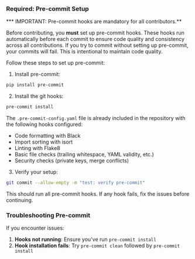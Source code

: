 ### Required: Pre-commit Setup
*** IMPORTANT: Pre-commit hooks are mandatory for all contributors.**

Before contributing, you **must** set up pre-commit hooks. These hooks run automatically before each commit to ensure code quality and consistency across all contributions. If you try to commit without setting up pre-commit, your commits will fail. This is intentional to maintain code quality.

Follow these steps to set up pre-commit:
1. Install pre-commit:
```sh
pip install pre-commit
```
2. Install the git hooks:
```sh
pre-commit install
```
The `.pre-commit-config.yaml` file is already included in the repository with the following hooks configured:
- Code formatting with Black
- Import sorting with isort
- Linting with Flake8
- Basic file checks (trailing whitespace, YAML validity, etc.)
- Security checks (private keys, merge conflicts)

3. Verify your setup:
```sh
git commit --allow-empty -m "test: verify pre-commit"
```
This should run all pre-commit hooks. If any hook fails, fix the issues before continuing.

### Troubleshooting Pre-commit
If you encounter issues:
1. **Hooks not running**: Ensure you've run `pre-commit install`
2. **Hook installation fails**: Try `pre-commit clean` followed by `pre-commit install`
